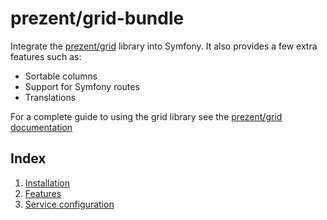 prezent/grid-bundle
===================

Integrate the [prezent/grid](https://github.com/Prezent/prezent-grid) library into Symfony. It also provides a few extra
features such as:

* Sortable columns
* Support for Symfony routes
* Translations

For a complete guide to using the grid library see the [prezent/grid documentation](https://github.com/Prezent/prezent-grid/blob/master/doc/index.md)

## Index

1. [Installation](installation.md)
2. [Features](features.md)
3. [Service configuration](services.md)
